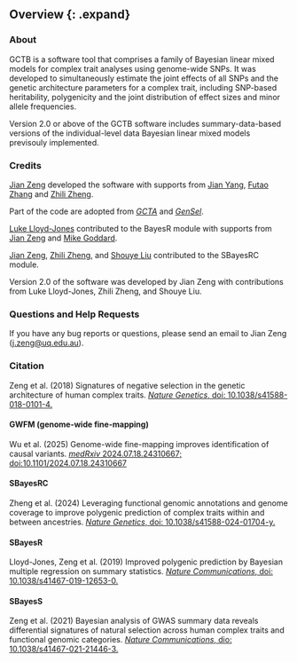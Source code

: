 ## Overview {: .expand}

### About

GCTB is a software tool that comprises a family of Bayesian linear mixed models for complex trait analyses using genome-wide SNPs. It was developed to simultaneously estimate the joint effects of all SNPs and the genetic architecture parameters for a complex trait, including SNP-based heritability, polygenicity and the joint distribution of effect sizes and minor allele frequencies. 

Version 2.0 or above of the GCTB software includes summary-data-based versions of the individual-level data Bayesian linear mixed models previsouly implemented.

### Credits 

[Jian Zeng](http://researchers.uq.edu.au/researcher/14033) developed
the software with supports from [Jian Yang](https://scholar.google.com.au/citations?user=aLuqQs8AAAAJ&hl=en), [Futao Zhang](http://researchers.uq.edu.au/researcher/12709) and [Zhili Zheng](http://researchers.uq.edu.au/researcher/19885). 

Part of the code are adopted from [*GCTA*](http://cnsgenomics.com/software/gcta) and [*GenSel*](https://static-content.springer.com/esm/art%3A10.1186%2F1471-2105-12-186/MediaObjects/12859_2010_4655_MOESM1_ESM.PDF). 

[Luke Lloyd-Jones](https://scholar.google.com.au/citations?user=WQ0UXOcAAAAJ&hl=en&oi=ao) contributed to the BayesR module with supports from [Jian Zeng](http://researchers.uq.edu.au/researcher/14033) and [Mike Goddard](https://en.wikipedia.org/wiki/Michael_Goddard).

[Jian Zeng](http://researchers.uq.edu.au/researcher/14033), [Zhili Zheng](http://researchers.uq.edu.au/researcher/19885), and [Shouye Liu](https://scholar.google.com/citations?hl=en&user=ETCPafMAAAAJ) contributed to the SBayesRC module.

Version 2.0 of the software was developed by Jian Zeng with contributions from Luke Lloyd-Jones, Zhili Zheng, and Shouye Liu.



### Questions and Help Requests 

If you have any bug reports or questions, please send an email to Jian Zeng (<j.zeng@uq.edu.au>).

### Citation 

Zeng et al. (2018) Signatures of negative selection in the genetic architecture of human complex traits. 
[*Nature Genetics*, doi: 10.1038/s41588-018-0101-4.](https://www.nature.com/articles/s41588-018-0101-4)

#### GWFM (genome-wide fine-mapping)
Wu et al. (2025) Genome-wide fine-mapping improves identification of causal variants. [*medRxiv* 2024.07.18.24310667; doi:10.1101/2024.07.18.24310667]( https://doi.org/10.1101/2024.07.18.24310667)

#### SBayesRC
Zheng et al. (2024) Leveraging functional genomic annotations and genome coverage to improve polygenic prediction of complex traits within and between ancestries. [*Nature Genetics*, doi: 10.1038/s41588-024-01704-y.](https://www.nature.com/articles/s41588-024-01704-y)

#### SBayesR
Lloyd-Jones, Zeng et al. (2019) Improved polygenic prediction by Bayesian multiple regression on summary statistics. [*Nature Communications*, doi: 10.1038/s41467-019-12653-0.](https://www.nature.com/articles/s41467-019-12653-0)

#### SBayesS
Zeng et al. (2021) Bayesian analysis of GWAS summary data reveals differential signatures of natural selection across human complex traits and functional genomic categories. [*Nature Communications*, dio: 10.1038/s41467-021-21446-3.](https://www.nature.com/articles/s41467-021-21446-3)
